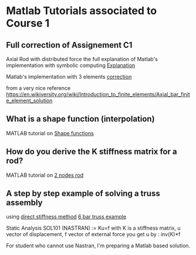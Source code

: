 # Matlab Tutorials associated to Course 1

## Full correction of Assignement C1 
Axial Rod with distributed force
the full explanation of Matlab's implementation with symbolic computing
[Explanation](http://htmlpreview.github.io/?https://github.com/jomorlier/feacourse/blob/master/AxialRod/AxialBarFEM_explanation.html)

Matlab's implementation with 3 elements
[correction](http://htmlpreview.github.io/?https://github.com/jomorlier/feacourse/blob/master/AxialRod/AxialBarFEM_simplified2.html)

from a very nice reference https://en.wikiversity.org/wiki/Introduction_to_finite_elements/Axial_bar_finite_element_solution



## What is a shape function (interpolation)

MATLAB tutorial on [Shape functions](http://htmlpreview.github.io/?https://github.com/jomorlier/feacourse/blob/master/Shape_Functions/ShapeFunction.html)

## How do you derive the K stiffness matrix for a rod?

 MATLAB tutorial on [2 nodes rod](http://htmlpreview.github.io/?https://github.com/jomorlier/feacourse/blob/master/K_derivation_Rod/K_derivation2_node.html)

## A step by step example of solving a truss assembly
using [direct stiffness method](https://en.wikipedia.org/wiki/Direct_stiffness_method)
[6 bar truss example](http://htmlpreview.github.io/?https://github.com/jomorlier/feacourse/blob/master/Truss/CorrectionTruss.html)

Static Analysis SOL101 (NASTRAN) := Ku=f with K is a stiffness matrix, u vector of displacement, f vector of external force
you get u by : inv(K)*f

For student who cannot use Nastran, I'm preparing a Matlab based solution.
